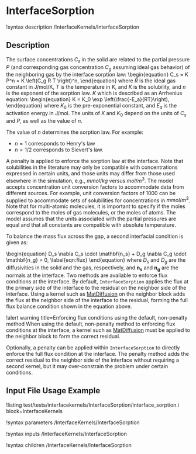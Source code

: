 # InterfaceSorption

!syntax description /InterfaceKernels/InterfaceSorption

## Description

The surface concentrations $C_s$ in the solid are related to the partial pressure $P$ (and corresponding gas concentration $C_g$ assuming ideal gas behavior) of the neighboring gas by the interface sorption law:
\begin{equation}
C_s = K P^n = K \left(C_g R T \right)^n,
\end{equation}
where $R$ is the ideal gas constant in J/mol/K, $T$ is the temperature in K, and $K$ is the solubility, and $n$ is the exponent of the sorption law. $K$ which is described as an Arrhenius equation:
\begin{equation}
K = K_0 \exp \left(\frac{-E_a}{RT}\right),
\end{equation}
where $K_0$ is the pre-exponential constant, and $E_a$ is the activation energy in J/mol. The units of $K$ and $K_0$ depend on the units of $C_s$ and $P$, as well as the value of $n$.

The value of $n$ determines the sorption law. For example:
- $n = 1$ corresponds to Henry's law
- $n=1/2$ corresponds to Sievert's law.

A penalty is applied to enforce the sorption law at the interface. Note that solubilities in the literature may only be compatible with concentrations expressed in certain units, and those units may differ from those used elsewhere in the simulation, e.g., $mmol/kg$ versus $mol/m^3$. The model accepts concentration unit conversion factors to accommodate data from different sources. For example, unit conversion factors of $1000$ can be supplied to accommodate sets of solubilities for concentrations in $mmol/m^3$. Note that for multi-atomic molecules, it is important to specify if the moles correspond to the moles of gas molecules, or the moles of atoms. The model assumes that the units associated with the partial pressures are equal and that all constants are compatible with absolute temperature.

To balance the mass flux across the gap, a second interfacial condition is given as:

\begin{equation}
D_s \nabla C_s \cdot \mathbf{n_s} + D_g \nabla C_g \cdot \mathbf{n_g} = 0,
\label{eqn:flux}
\end{equation}
where $D_s$ and $D_g$ are the diffusivities in the solid and the gas, respectively, and $\mathbf{n_s}$ and $\mathbf{n_g}$ are the normals at the interface. Two methods are available to enforce flux conditions at the interface. By default, `InterfaceSorption` applies the flux at the primary side of the interface to the residual on the neighbor side of the interface. Using a kernel such as [MatDiffusion](/MatDiffusion.md) on the neighbor block adds the flux at the neighbor side of the interface to the residual, forming the full flux balance condition shown in the equation above.

!alert warning title=Enforcing flux conditions using the default, non-penalty method
When using the default, non-penalty method to enforcing flux conditions at the interface, a kernel such as [MatDiffusion](/MatDiffusion.md) must be applied to the neighbor block to form the correct residual.

Optionally, a penalty can be applied within `InterfaceSorption` to directly enforce the full flux condition at the interface. The penalty method adds the correct residual to the neighbor side of the interface without requiring a second kernel, but it may over-constrain the problem under certain conditions.

## Input File Usage Example

!listing test/tests/interfacekernels/InterfaceSorption/interface_sorption.i block=InterfaceKernels

!syntax parameters /InterfaceKernels/InterfaceSorption

!syntax inputs /InterfaceKernels/InterfaceSorption

!syntax children /InterfaceKernels/InterfaceSorption

